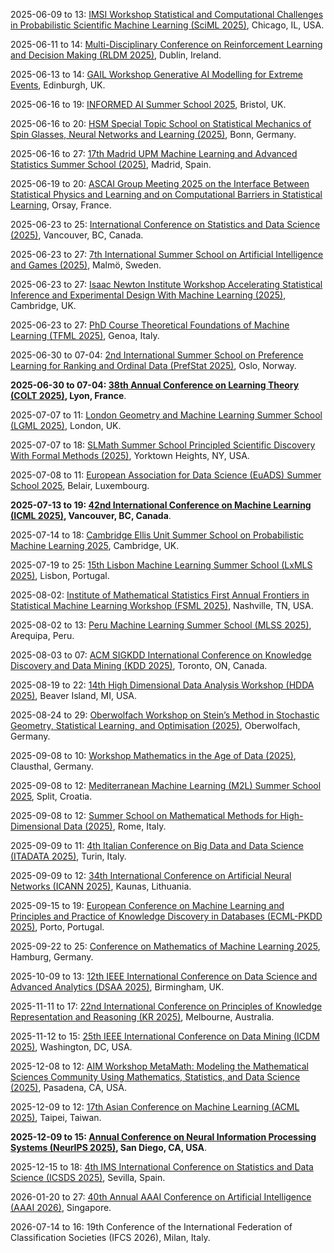 2025-06-09 to 13: [IMSI Workshop Statistical and Computational Challenges in Probabilistic Scientific Machine Learning (SciML 2025)](https://imsi.institute/activities/statistical-and-computational-challenges-in-probabilistic-scientific-machine-learning-sciml/ "This workshop explores probabilistic scientific machine learning, covering Bayesian neural networks, uncertainty quantification, and physics-informed models. Topics include computational challenges, applications in climate and materials science, emphasizing statistical robustness in scientific ML."), Chicago, IL, USA.

2025-06-11 to 14: [Multi-Disciplinary Conference on Reinforcement Learning and Decision Making (RLDM 2025)](https://rldm.org/ "Focuses on reinforcement learning and decision-making, integrating machine learning and cognitive science. Topics include algorithmic advancements, neural modeling, and applications in robotics and AI."), Dublin, Ireland.

2025-06-13 to 14: [GAIL Workshop Generative AI Modelling for Extreme Events](https://gail.ed.ac.uk/news-and-events/events/generative-ai-modelling-for-extreme-events "Explores generative AI for modeling extreme events. Topics include probabilistic modeling, data-driven forecasting, and applications in climate science, finance, and risk assessment."), Edinburgh, UK.

2025-06-16 to 19: [INFORMED AI Summer School 2025](https://informed-ai.net/event/informed-ai-summer-school-2025/ "This summer school explores AI and machine learning, focusing on neural networks, Bayesian methods, and data-driven modeling. Topics include deep learning, uncertainty quantification, and applications in scientific discovery, emphasizing foundational and applied AI techniques for researchers."), Bristol, UK.

2025-06-16 to 20: [HSM Special Topic School on Statistical Mechanics of Spin Glasses, Neural Networks and Learning (2025)](https://www.mathematics.uni-bonn.de/hsm-school/programs/schools/hsm-special-topic-schools/sts-statistical-mechanics "This school explores statistical mechanics of spin glasses, neural networks, and learning, covering disordered systems, optimization, and probabilistic models. Topics include replica theory, deep learning theory, and applications in AI, emphasizing statistical physics approaches to learning."), Bonn, Germany.

2025-06-16 to 27: [17th Madrid UPM Machine Learning and Advanced Statistics Summer School (2025)](https://cig.fi.upm.es/mlas/ "This summer school explores machine learning and advanced statistics, covering deep learning, Bayesian inference, and high-dimensional statistics. Topics include neural networks, time-series analysis, and applications in finance and biology, emphasizing theoretical and practical data science."), Madrid, Spain.

2025-06-19 to 20: [ASCAI Group Meeting 2025 on the Interface Between Statistical Physics and Learning and on Computational Barriers in Statistical Learning](https://www.imo.universite-paris-saclay.fr/fr/conf/ascai-meeting/ "This meeting explores statistical physics and machine learning, focusing on phase transitions, optimization landscapes, and computational barriers. Topics include high-dimensional inference, neural network dynamics, and AI applications, emphasizing statistical physics insights."), Orsay, France.

2025-06-23 to 25: [International Conference on Statistics and Data Science (2025)](https://icsds.github.io/2025/ "This conference explores statistics and data science, covering machine learning, Bayesian methods, and high-dimensional inference. Topics include causal inference, time-series analysis, and applications in social sciences and health, emphasizing statistical and computational data analysis."), Vancouver, BC, Canada.

2025-06-23 to 27: [7th International Summer School on Artificial Intelligence and Games (2025)](https://school.gameaibook.org/ "Explores AI applications in game development. Topics include machine learning for game design, procedural content generation, and computational intelligence for interactive systems."), Malmö, Sweden.

2025-06-23 to 27: [Isaac Newton Institute Workshop Accelerating Statistical Inference and Experimental Design With Machine Learning (2025)](https://newton.ac.uk/event/rclw03/ "This workshop explores machine learning for statistical inference and experimental design, covering Bayesian optimization, active learning, and uncertainty quantification. Topics include applications in physics and biology, emphasizing AI-driven approaches to enhance statistical and experimental efficiency."), Cambridge, UK.

2025-06-23 to 27: [PhD Course Theoretical Foundations of Machine Learning (TFML 2025)](https://malga.unige.it/education/schools/tfml/ "Covers theoretical foundations of machine learning. Topics include statistical learning theory, optimization algorithms, and mathematical frameworks for deep learning and AI."), Genoa, Italy.

2025-06-30 to 07-04: [2nd International Summer School on Preference Learning for Ranking and Ordinal Data (PrefStat 2025)](http://www.prefstat.org/ "PrefStat 2025 focuses on preference learning, covering ranking algorithms, ordinal data analysis, and statistical modeling. Topics include learning-to-rank, preference elicitation, and applications in recommender systems, emphasizing statistical methods for preference-based data."), Oslo, Norway.

**2025-06-30 to 07-04: [38th Annual Conference on Learning Theory (COLT 2025)](http://learningtheory.org/colt2025/ "COLT 2025 explores learning theory, covering statistical learning, online learning, and generalization bounds. Topics include deep learning theory, adversarial robustness, and applications in AI, emphasizing theoretical foundations of machine learning and data science."), Lyon, France**.

2025-07-07 to 11: [London Geometry and Machine Learning Summer School (LGML 2025)](https://www.logml.ai/ "Explores intersections of geometry and machine learning. Topics include geometric deep learning, manifold learning, and applications in computer vision and data analysis."), London, UK.

2025-07-07 to 18: [SLMath Summer School Principled Scientific Discovery With Formal Methods (2025)](https://www.slmath.org/summer-schools/1110 "This summer school explores formal methods for scientific discovery, covering machine learning, formal verification, and data-driven modeling. Topics include automated hypothesis generation, uncertainty quantification, and applications in physics and biology, emphasizing principled AI for scientific research."), Yorktown Heights, NY, USA.

2025-07-08 to 11: [European Association for Data Science (EuADS) Summer School 2025](https://www.euads.org/fjkdlasjdiglsmdgkcxjhvckh/euads-summer-school-2025/ "Focuses on data science advancements. Topics include statistical modeling, machine learning algorithms, and applications in big data analytics and decision-making."), Belair, Luxembourg.

**2025-07-13 to 19: [42nd International Conference on Machine Learning (ICML 2025)](https://icml.cc "ICML 2025 explores machine learning, covering deep learning, reinforcement learning, and probabilistic models. Topics include generative AI, neural network optimization, and applications in vision and natural language processing, emphasizing theoretical and practical machine learning advancements."), Vancouver, BC, Canada**.

2025-07-14 to 18: [Cambridge Ellis Unit Summer School on Probabilistic Machine Learning 2025](https://www.ellis.eng.cam.ac.uk/cambridge-ellis-unit-summer-school-on-probabilistic-machine-learning-2025/ "Focuses on probabilistic machine learning. Topics include Bayesian methods, probabilistic graphical models, and applications in data science and artificial intelligence."), Cambridge, UK.

2025-07-19 to 25: [15th Lisbon Machine Learning Summer School (LxMLS 2025)](https://cmuportugal.org/events/lxmls-2025-15th-lisbon-machine-learning-summer-school/ "Covers machine learning techniques and applications. Topics include deep learning, reinforcement learning, and statistical methods for data analysis and AI systems."), Lisbon, Portugal.

2025-08-02: [Institute of Mathematical Statistics First Annual Frontiers in Statistical Machine Learning Workshop (FSML 2025)](https://fsmlims.wixsite.com/fsml25 "FSML 2025 focuses on statistical machine learning, covering deep learning theory, causal inference, and robust statistics. Topics include generative models, applications in healthcare and social sciences, emphasizing theoretical advancements in statistical approaches to machine learning."), Nashville, TN, USA.

2025-08-02 to 13: [Peru Machine Learning Summer School (MLSS 2025)](https://eventosdiee.ucsp.edu.pe/mlss/ "Explores machine learning fundamentals and applications. Topics include supervised learning, deep neural networks, and computational methods for data-driven modeling."), Arequipa, Peru.

2025-08-03 to 07: [ACM SIGKDD International Conference on Knowledge Discovery and Data Mining (KDD 2025)](https://kdd2025.kdd.org "KDD 2025 focuses on knowledge discovery and data mining, covering machine learning, pattern mining, and big data analytics. Topics include recommender systems, graph mining, and applications in healthcare and finance, emphasizing computational data science techniques."), Toronto, ON, Canada.

2025-08-19 to 22: [14th High Dimensional Data Analysis Workshop (HDDA 2025)](https://cmich.edu/academics/colleges/college-science-engineering/departments-schools/statistics-actuarial-and-data-sciences/HDDA "HDDA 2025 explores high-dimensional data analysis, covering statistical learning, dimension reduction, and tensor methods. Topics include applications in genomics, finance, and image processing, emphasizing statistical and machine learning techniques for analyzing complex, high-dimensional datasets."), Beaver Island, MI, USA.

2025-08-24 to 29: [Oberwolfach Workshop on Stein’s Method in Stochastic Geometry, Statistical Learning, and Optimisation (2025)](https://mfo.de/occasion/2535b/www_view "This workshop explores Stein’s method, covering stochastic geometry, statistical learning, and optimization. Topics include discrepancy measures, high-dimensional statistics, and applications in machine learning and random graphs, emphasizing probabilistic techniques for statistical and geometric analysis."), Oberwolfach, Germany.

2025-09-08 to 10: [Workshop Mathematics in the Age of Data (2025)](https://www.mathematik.tu-clausthal.de/workshop-mathdata "This workshop explores mathematics in data science, covering statistical learning, optimization, and graph theory. Topics include applications in machine learning, network analysis, and big data, emphasizing mathematical frameworks for analyzing and modeling complex datasets."), Clausthal, Germany.

2025-09-08 to 12: [Mediterranean Machine Learning (M2L) Summer School 2025](https://www.m2lschool.org/ "Covers machine learning methodologies. Topics include deep learning, reinforcement learning, and computational techniques for data science and AI applications."), Split, Croatia.

2025-09-08 to 12: [Summer School on Mathematical Methods for High-Dimensional Data (2025)](https://sites.google.com/view/math-high-dimensional-data/ "This summer school explores mathematical methods for high-dimensional data, covering sparse modeling, tensor decomposition, and statistical inference. Topics include applications in genomics, imaging, and machine learning, emphasizing computational and statistical techniques for high-dimensional data analysis."), Rome, Italy.

2025-09-09 to 11: [4th Italian Conference on Big Data and Data Science (ITADATA 2025)](https://www.itadata.it/ "Covers big data analytics and data science advancements. Topics include machine learning algorithms, statistical modeling, data mining, and applications in industry, healthcare, and social sciences, emphasizing scalable computational techniques and data-driven decision-making."), Turin, Italy.

2025-09-09 to 12: [34th International Conference on Artificial Neural Networks (ICANN 2025)](https://e-nns.org/icann2025/ "ICANN 2025 explores artificial neural networks, covering deep learning, convolutional networks, and reinforcement learning. Topics include applications in computer vision, natural language processing, and robotics, emphasizing computational and statistical advancements in neural network methodologies."), Kaunas, Lithuania.

2025-09-15 to 19: [European Conference on Machine Learning and Principles and Practice of Knowledge Discovery in Databases (ECML-PKDD 2025)](https://ecmlpkdd.org/2025/ "ECML-PKDD 2025 focuses on machine learning and data mining, covering deep learning, pattern discovery, and predictive modeling. Topics include applications in healthcare, finance, and social media, emphasizing statistical and computational methods for knowledge discovery and learning."), Porto, Portugal.

2025-09-22 to 25: [Conference on Mathematics of Machine Learning 2025](https://www.tuhh.de/dsf/mml "This conference explores the mathematics of machine learning, covering optimization, statistical learning theory, and kernel methods. Topics include applications in deep learning, reinforcement learning, and data science, emphasizing mathematical foundations for machine learning algorithms and models."), Hamburg, Germany.

2025-10-09 to 13: [12th IEEE International Conference on Data Science and Advanced Analytics (DSAA 2025)](https://dsaa.ieee.org/2025/ "DSAA 2025 explores data science and analytics, covering machine learning, big data, and predictive modeling. Topics include applications in healthcare, finance, and urban planning, emphasizing statistical and computational methods for advanced data analysis and decision-making."), Birmingham, UK.

2025-11-11 to 17: [22nd International Conference on Principles of Knowledge Representation and Reasoning (KR 2025)](https://kr.org/KR2025 "KR 2025 focuses on knowledge representation and reasoning, covering ontologies, logic programming, and probabilistic reasoning. Topics include applications in AI, robotics, and semantic web, emphasizing computational and statistical methods for modeling and reasoning with complex knowledge structures."), Melbourne, Australia.

2025-11-12 to 15: [25th IEEE International Conference on Data Mining (ICDM 2025)](https://www3.cs.stonybrook.edu/~icdm2025/ "ICDM 2025 focuses on data mining, covering clustering, classification, and pattern discovery. Topics include applications in social media, healthcare, and cybersecurity, emphasizing statistical and machine learning techniques for extracting insights from large, complex datasets."), Washington, DC, USA.

2025-12-08 to 12: [AIM Workshop MetaMath: Modeling the Mathematical Sciences Community Using Mathematics, Statistics, and Data Science (2025)](https://aimath.org/workshops/upcoming/metamath/ "MetaMath explores modeling the mathematical sciences community, covering network analysis, bibliometrics, and machine learning. Topics include collaboration networks, research impact, and scientific trends, emphasizing statistical and data science methods for analyzing mathematical research ecosystems."), Pasadena, CA, USA.

2025-12-09 to 12: [17th Asian Conference on Machine Learning (ACML 2025)](https://www.acml-conf.org/2025/ "ACML 2025 focuses on machine learning, covering deep learning, reinforcement learning, and kernel methods. Topics include applications in computer vision, natural language processing, and healthcare, emphasizing statistical and computational advancements in machine learning algorithms and applications."), Taipei, Taiwan.

**2025-12-09 to 15: [Annual Conference on Neural Information Processing Systems (NeurIPS 2025)](http://wikicfp.com/cfp/servlet/event.showcfp?eventid=182647©ownerid=163282 "NeurIPS 2025 focuses on neural information processing, covering deep learning, generative models, and reinforcement learning. Topics include applications in AI, computer vision, and robotics, emphasizing statistical and computational advancements in neural network research and applications."), San Diego, CA, USA**.

2025-12-15 to 18: [4th IMS International Conference on Statistics and Data Science (ICSDS 2025)](https://sites.google.com/view/ims-icsds2025/ "ICSDS 2025 focuses on statistics and data science, covering statistical learning, big data analytics, and causal inference. Topics include applications in healthcare, finance, and social sciences, emphasizing computational and statistical methods for modern data-driven research and analysis."), Sevilla, Spain.

2026-01-20 to 27: [40th Annual AAAI Conference on Artificial Intelligence (AAAI 2026)](https://aaai.org/conference/aaai/aaai-26/), Singapore.

2026-07-14 to 16: 19th Conference of the International Federation of Classification Societies (IFCS 2026), Milan, Italy.

